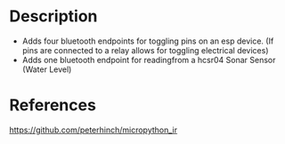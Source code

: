 # Description
- Adds four bluetooth endpoints for toggling pins on an esp device. (If pins are connected to a relay allows for toggling electrical devices)
- Adds one bluetooth endpoint for readingfrom a hcsr04 Sonar Sensor (Water Level)


# References
https://github.com/peterhinch/micropython_ir
